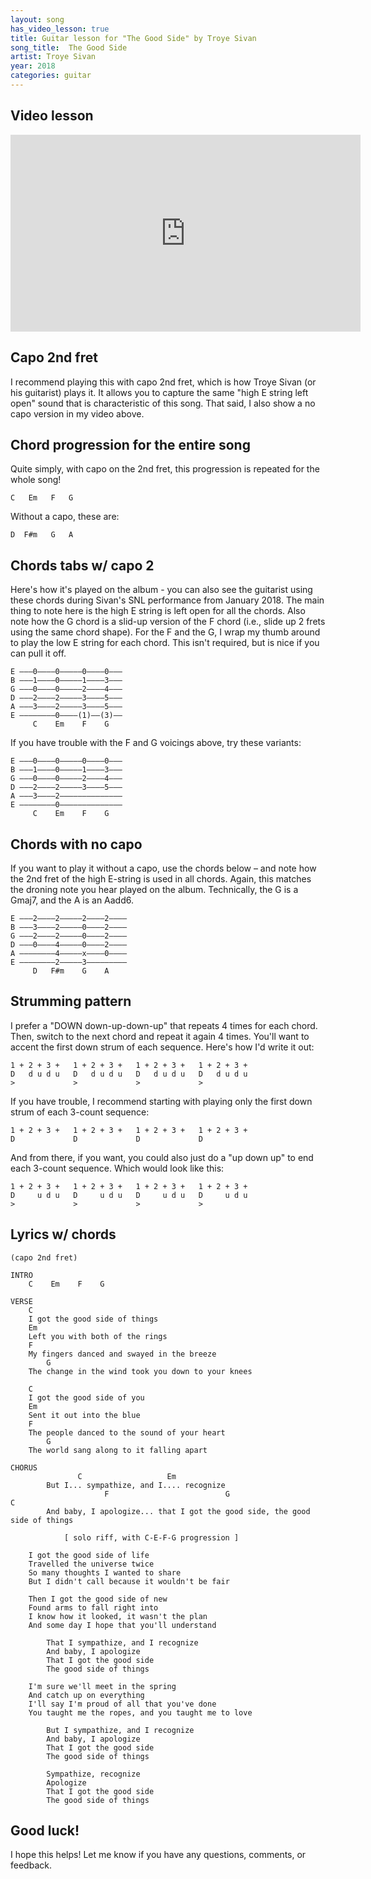 ```yaml
---
layout: song
has_video_lesson: true
title: Guitar lesson for "The Good Side" by Troye Sivan
song_title:  The Good Side
artist: Troye Sivan
year: 2018
categories: guitar
---
```


## Video lesson

<iframe width="560" height="315" src="https://www.youtube.com/embed/3lu1FB2XY4g?showinfo=0" frameborder="0" allowfullscreen></iframe><br />

## Capo 2nd fret

I recommend playing this with capo 2nd fret, which is how Troye Sivan (or his guitarist) plays it. It allows you to capture the same "high E string left open" sound that is characteristic of this song. That said, I also show a no capo version in my video above.

## Chord progression for the entire song

Quite simply, with capo on the 2nd fret, this progression is repeated for the whole song!

    C   Em   F   G

Without a capo, these are:

    D  F#m   G   A

## Chords tabs w/ capo 2

Here's how it's played on the album - you can also see the guitarist using these chords during Sivan's SNL performance from January 2018. The main thing to note here is the high E string is left open for all the chords. Also note how the G chord is a slid-up version of the F chord (i.e., slide up 2 frets using the same chord shape). For the F and the G, I wrap my thumb around to play the low E string for each chord. This isn't required, but is nice if you can pull it off.

    E –––0––––0–––––0––––0–––
    B –––1––––0–––––1––––3–––
    G –––0––––0–––––2––––4–––
    D –––2––––2–––––3––––5–––
    A –––3––––2–––––3––––5–––
    E ––––––––0––––(1)––(3)––
         C    Em    F    G

If you have trouble with the F and G voicings above, try these variants:

    E –––0––––0–––––0––––0–––
    B –––1––––0–––––1––––3–––
    G –––0––––0–––––2––––4–––
    D –––2––––2–––––3––––5–––
    A –––3––––2––––––––––––––
    E ––––––––0––––––––––––––
         C    Em    F    G

## Chords with no capo

If you want to play it without a capo, use the chords below – and note how the 2nd fret of the high E-string is used in all chords. Again, this matches the droning note you hear played on the album. Technically, the G is a Gmaj7, and the A is an Aadd6.

    E –––2––––2–––––2––––2––––
    B –––3––––2–––––0––––2––––
    G –––2––––2–––––0––––2––––
    D –––0––––4–––––0––––2––––
    A ––––––––4–––––x––––0––––
    E ––––––––2–––––3–––––––––
         D   F#m    G    A

## Strumming pattern

I prefer a "DOWN down-up-down-up" that repeats 4 times for each chord. Then, switch to the next chord and repeat it again 4 times. You'll want to accent the first down strum of each sequence. Here's how I'd write it out:

    1 + 2 + 3 +   1 + 2 + 3 +   1 + 2 + 3 +   1 + 2 + 3 +
    D   d u d u   D   d u d u   D   d u d u   D   d u d u
    >             >             >             >

If you have trouble, I recommend starting with playing only the first down strum of each 3-count sequence:

    1 + 2 + 3 +   1 + 2 + 3 +   1 + 2 + 3 +   1 + 2 + 3 +   
    D             D             D             D             

And from there, if you want, you could also just do a "up down up" to end each 3-count sequence. Which would look like this:

    1 + 2 + 3 +   1 + 2 + 3 +   1 + 2 + 3 +   1 + 2 + 3 +
    D     u d u   D     u d u   D     u d u   D     u d u
    >             >             >             >

## Lyrics w/ chords

    (capo 2nd fret)

    INTRO
        C    Em    F    G

    VERSE
        C
        I got the good side of things
        Em
        Left you with both of the rings
        F
        My fingers danced and swayed in the breeze
            G
        The change in the wind took you down to your knees

        C
        I got the good side of you
        Em
        Sent it out into the blue
        F   
        The people danced to the sound of your heart
            G
        The world sang along to it falling apart

    CHORUS
                   C                   Em
            But I... sympathize, and I.... recognize
                         F                          G                           C
            And baby, I apologize... that I got the good side, the good side of things

                [ solo riff, with C-E-F-G progression ]

        I got the good side of life
        Travelled the universe twice
        So many thoughts I wanted to share
        But I didn't call because it wouldn't be fair

        Then I got the good side of new
        Found arms to fall right into
        I know how it looked, it wasn't the plan
        And some day I hope that you'll understand

            That I sympathize, and I recognize
            And baby, I apologize
            That I got the good side
            The good side of things

        I'm sure we'll meet in the spring
        And catch up on everything
        I'll say I'm proud of all that you've done
        You taught me the ropes, and you taught me to love

            But I sympathize, and I recognize
            And baby, I apologize
            That I got the good side
            The good side of things

            Sympathize, recognize
            Apologize
            That I got the good side
            The good side of things

## Good luck!

I hope this helps! Let me know if you have any questions, comments, or feedback.
